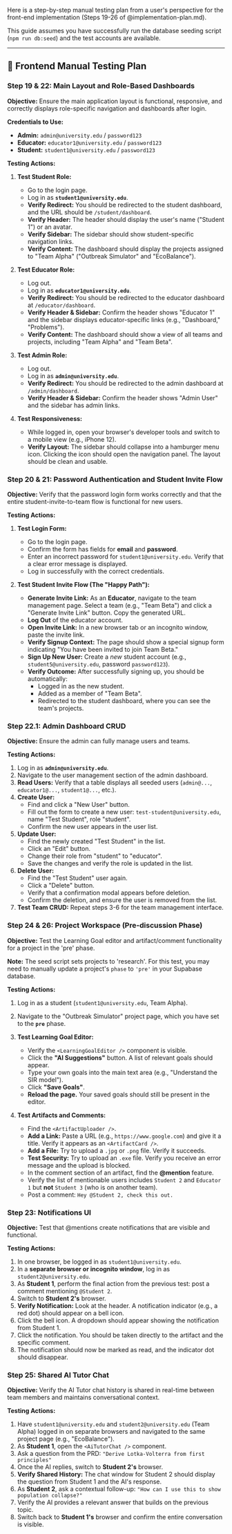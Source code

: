 Here is a step-by-step manual testing plan from a user's perspective for the front-end implementation (Steps 19-26 of @implementation-plan.md).

This guide assumes you have successfully run the database seeding script (`npm run db:seed`) and the test accounts are available.

---

## 🧪 Frontend Manual Testing Plan

### Step 19 & 22: Main Layout and Role-Based Dashboards

**Objective:** Ensure the main application layout is functional, responsive, and correctly displays role-specific navigation and dashboards after login.

**Credentials to Use:**
* **Admin:** `admin@university.edu` / `password123`
* **Educator:** `educator1@university.edu` / `password123`
* **Student:** `student1@university.edu` / `password123`

**Testing Actions:**

1.  **Test Student Role:**
    * Go to the login page.
    * Log in as **`student1@university.edu`**.
    * **Verify Redirect:** You should be redirected to the student dashboard, and the URL should be `/student/dashboard`.
    * **Verify Header:** The header should display the user's name ("Student 1") or an avatar.
    * **Verify Sidebar:** The sidebar should show student-specific navigation links.
    * **Verify Content:** The dashboard should display the projects assigned to "Team Alpha" ("Outbreak Simulator" and "EcoBalance").

2.  **Test Educator Role:**
    * Log out.
    * Log in as **`educator1@university.edu`**.
    * **Verify Redirect:** You should be redirected to the educator dashboard at `/educator/dashboard`.
    * **Verify Header & Sidebar:** Confirm the header shows "Educator 1" and the sidebar displays educator-specific links (e.g., "Dashboard," "Problems").
    * **Verify Content:** The dashboard should show a view of all teams and projects, including "Team Alpha" and "Team Beta".

3.  **Test Admin Role:**
    * Log out.
    * Log in as **`admin@university.edu`**.
    * **Verify Redirect:** You should be redirected to the admin dashboard at `/admin/dashboard`.
    * **Verify Header & Sidebar:** Confirm the header shows "Admin User" and the sidebar has admin links.

4.  **Test Responsiveness:**
    * While logged in, open your browser's developer tools and switch to a mobile view (e.g., iPhone 12).
    * **Verify Layout:** The sidebar should collapse into a hamburger menu icon. Clicking the icon should open the navigation panel. The layout should be clean and usable.

### Step 20 & 21: Password Authentication and Student Invite Flow

**Objective:** Verify that the password login form works correctly and that the entire student-invite-to-team flow is functional for new users.

**Testing Actions:**

1.  **Test Login Form:**
    * Go to the login page.
    * Confirm the form has fields for **email** and **password**.
    * Enter an incorrect password for `student1@university.edu`. Verify that a clear error message is displayed.
    * Log in successfully with the correct credentials.

2.  **Test Student Invite Flow (The "Happy Path"):**
    * **Generate Invite Link:** As an **Educator**, navigate to the team management page. Select a team (e.g., "Team Beta") and click a "Generate Invite Link" button. Copy the generated URL.
    * **Log Out** of the educator account.
    * **Open Invite Link:** In a new browser tab or an incognito window, paste the invite link.
    * **Verify Signup Context:** The page should show a special signup form indicating "You have been invited to join Team Beta."
    * **Sign Up New User:** Create a *new* student account (e.g., `student5@university.edu`, password `password123`).
    * **Verify Outcome:** After successfully signing up, you should be automatically:
        * Logged in as the new student.
        * Added as a member of "Team Beta".
        * Redirected to the student dashboard, where you can see the team's projects.

### Step 22.1: Admin Dashboard CRUD

**Objective:** Ensure the admin can fully manage users and teams.

**Testing Actions:**

1.  Log in as **`admin@university.edu`**.
2.  Navigate to the user management section of the admin dashboard.
3.  **Read Users:** Verify that a table displays all seeded users (`admin@...`, `educator1@...`, `student1@...`, etc.).
4.  **Create User:**
    * Find and click a "New User" button.
    * Fill out the form to create a new user: `test-student@university.edu`, name "Test Student", role "student".
    * Confirm the new user appears in the user list.
5.  **Update User:**
    * Find the newly created "Test Student" in the list.
    * Click an "Edit" button.
    * Change their role from "student" to "educator".
    * Save the changes and verify the role is updated in the list.
6.  **Delete User:**
    * Find the "Test Student" user again.
    * Click a "Delete" button.
    * Verify that a confirmation modal appears before deletion.
    * Confirm the deletion, and ensure the user is removed from the list.
7.  **Test Team CRUD:** Repeat steps 3-6 for the team management interface.

### Step 24 & 26: Project Workspace (Pre-discussion Phase)

**Objective:** Test the Learning Goal editor and artifact/comment functionality for a project in the 'pre' phase.

**Note:** The seed script sets projects to 'research'. For this test, you may need to manually update a project's `phase` to `'pre'` in your Supabase database.

**Testing Actions:**

1.  Log in as a student (`student1@university.edu`, Team Alpha).
2.  Navigate to the "Outbreak Simulator" project page, which you have set to the **`pre`** phase.
3.  **Test Learning Goal Editor:**
    * Verify the `<LearningGoalEditor />` component is visible.
    * Click the **"AI Suggestions"** button. A list of relevant goals should appear.
    * Type your own goals into the main text area (e.g., "Understand the SIR model").
    * Click **"Save Goals"**.
    * **Reload the page.** Your saved goals should still be present in the editor.

4.  **Test Artifacts and Comments:**
    * Find the `<ArtifactUploader />`.
    * **Add a Link:** Paste a URL (e.g., `https://www.google.com`) and give it a title. Verify it appears as an `<ArtifactCard />`.
    * **Add a File:** Try to upload a `.jpg` or `.png` file. Verify it succeeds.
    * **Test Security:** Try to upload an `.exe` file. Verify you receive an error message and the upload is blocked.
    * In the comment section of an artifact, find the **@mention** feature.
    * Verify the list of mentionable users includes `Student 2` and `Educator 1` but **not** `Student 3` (who is on another team).
    * Post a comment: `Hey @Student 2, check this out.`

### Step 23: Notifications UI

**Objective:** Test that @mentions create notifications that are visible and functional.

**Testing Actions:**

1.  In one browser, be logged in as `student1@university.edu`.
2.  In a **separate browser or incognito window**, log in as `student2@university.edu`.
3.  As **Student 1**, perform the final action from the previous test: post a comment mentioning `@Student 2`.
4.  Switch to **Student 2's** browser.
5.  **Verify Notification:** Look at the header. A notification indicator (e.g., a red dot) should appear on a bell icon.
6.  Click the bell icon. A dropdown should appear showing the notification from Student 1.
7.  Click the notification. You should be taken directly to the artifact and the specific comment.
8.  The notification should now be marked as read, and the indicator dot should disappear.

### Step 25: Shared AI Tutor Chat

**Objective:** Verify the AI Tutor chat history is shared in real-time between team members and maintains conversational context.

**Testing Actions:**

1.  Have `student1@university.edu` and `student2@university.edu` (Team Alpha) logged in on separate browsers and navigated to the same project page (e.g., "EcoBalance").
2.  As **Student 1**, open the `<AiTutorChat />` component.
3.  Ask a question from the PRD: `"Derive Lotka-Volterra from first principles"`
4.  Once the AI replies, switch to **Student 2's** browser.
5.  **Verify Shared History:** The chat window for Student 2 should display the question from Student 1 and the AI's response.
6.  As **Student 2**, ask a contextual follow-up: `"How can I use this to show population collapse?"`
7.  Verify the AI provides a relevant answer that builds on the previous topic.
8.  Switch back to **Student 1's** browser and confirm the entire conversation is visible.